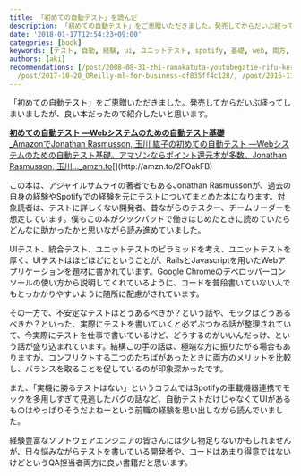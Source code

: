 ```yaml
---
title: 「初めての自動テスト」を読んだ
description: 「初めての自動テスト」をご恵贈いただきました。発売してからだいぶ経ってしまいましたが、良い本だったので紹介したいと思います。
date: '2018-01-17T12:54:23+09:00'
categories: [book]
keywords: [テスト, 自動, 経験, ui, ユニットテスト, spotify, 基礎, web, 両方, 開発者]
authors: [aki]
recommendations: [/post/2008-08-31-zhi-ranakatuta-youtubegatie-rifu-kerarerunante/,
  /post/2017-10-20_OReilly-ml-for-business-cf835ff4c128/, /post/2016-11-14-cloudera-world-tokyo-2016deji-jie-xue-xi-purodakutonozuo-rifang-wohua-simasita-number-cwt2016/]
---
```


「初めての自動テスト」をご恵贈いただきました。発売してからだいぶ経ってしまいましたが、良い本だったので紹介したいと思います。

[**初めての自動テスト ―Webシステムのための自動テスト基礎**  
_AmazonでJonathan Rasmusson, 玉川 紘子の初めての自動テスト ―Webシステムのための自動テスト基礎。アマゾンならポイント還元本が多数。Jonathan Rasmusson, 玉川…_amzn.to](http://amzn.to/2FOakFB "http://amzn.to/2FOakFB")[](http://amzn.to/2FOakFB)

この本は、アジャイルサムライの著者でもあるJonathan Rasmussonが、過去の自身の経験やSpotifyでの経験を元にテストについてまとめた本になります。対象読者は、テストに詳しくない開発者、昔ながらのテスター、チームリーダーを想定しています。僕もこの本がクックパッドで働きはじめたときに読めていたらどんなに助かったかと思いながら読み進めていました。

UIテスト、統合テスト、ユニットテストのピラミッドを考え、ユニットテストを厚く、UIテストはほどほどにということが、RailsとJavascriptを用いたWebアプリケーションを題材に書かれています。Google Chromeのデベロッパーコンソールの使い方から説明してくれているように、コードを普段書いていない人でもとっかかりやすいように随所に配慮がされています。

その一方で、不安定なテストはどうあるべきか？という話や、モックはどうあるべきか？といった、実際にテストを書いていくと必ずぶつかる話が整理されていて、今実際にテストを仕事で書いているけど、どうするのがいいんだっけ、という話が盛り込まれています。結構この手の話は、極端な方に振りたがる場合もありますが、コンフリクトする二つのたちばがあったときに両方のメリットを比較し、バランスを取ることを促しているのが印象深かったです。

また、「実機に勝るテストはない」というコラムではSpotifyの車載機器連携でモックを多用しすぎて見逃したバグの話など、自動テストだけじゃなくてUIがあるものはやっぱりそうだよねーという前職の経験を思い出しながら読んでいました。

経験豊富なソフトウェアエンジニアの皆さんには少し物足りないかもしれませんが、日々悩みながらテストを書いている開発者や、コードはあまり得意ではないけどというQA担当者両方に良い書籍だと思います。